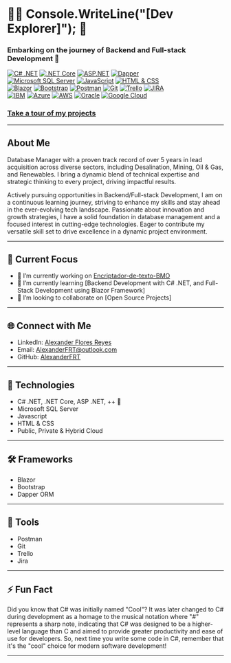 # 👨‍💻 Console.WriteLine("[Dev Explorer]"); 🌳

### Embarking on the journey of Backend and Full-stack Development 🛫

[![C# .NET](https://img.shields.io/badge/C%23%20.NET-512BD4?style=for-the-badge&logo=.net&logoColor=white&labelColor=101010)]()
[![.NET Core](https://img.shields.io/badge/.NET_Core-512BD4?style=for-the-badge&logoColor=white&labelColor=4A148C)]()
[![ASP.NET](https://img.shields.io/badge/ASP.NET-512BD4?style=for-the-badge&logoColor=white&labelColor=64B5F6)]()
[![Dapper](https://img.shields.io/badge/Dapper-FFA500?style=for-the-badge&logo=dapper&logoColor=white&labelColor=101010)]()
</br>
[![Microsoft SQL Server](https://img.shields.io/badge/Microsoft_SQL_Server-CC2927?style=for-the-badge&logo=microsoft-sql-server&logoColor=white&labelColor=101010)]()
[![JavaScript](https://img.shields.io/badge/JavaScript-F7DF1E?style=for-the-badge&logo=javascript&logoColor=white&labelColor=101010)]()
[![HTML & CSS](https://img.shields.io/badge/HTML%20%26%20CSS-47A248?style=for-the-badge&logo=html5&logoColor=white&labelColor=101010)]()
</br>
[![Blazor](https://img.shields.io/badge/Blazor-512BD4?style=for-the-badge&logo=blazor&logoColor=white&labelColor=101010)]()
[![Bootstrap](https://img.shields.io/badge/Bootstrap-563D7C?style=for-the-badge&logo=bootstrap&logoColor=white&labelColor=101010)]()
[![Postman](https://img.shields.io/badge/Postman-FF6C37?style=for-the-badge&logo=postman&logoColor=white&labelColor=101010)]()
[![Git](https://img.shields.io/badge/Git-F05032?style=for-the-badge&logo=git&logoColor=white&labelColor=101010)]()
[![Trello](https://img.shields.io/badge/Trello-0079BF?style=for-the-badge&logo=trello&logoColor=white&labelColor=101010)]()
[![JIRA](https://img.shields.io/badge/JIRA-0052CC?style=for-the-badge&logo=jira&logoColor=white&labelColor=101010)]()
</br>
[![IBM](https://img.shields.io/badge/IBM-666666?style=for-the-badge&logo=ibm&logoColor=white&labelColor=101010)]()
[![Azure](https://img.shields.io/badge/Azure-0089D6?style=for-the-badge&logo=microsoft-azure&logoColor=white&labelColor=101010)]()
[![AWS](https://img.shields.io/badge/AWS-232F3E?style=for-the-badge&logo=amazon-aws&logoColor=white&labelColor=101010)]()
[![Oracle](https://img.shields.io/badge/Oracle-F80000?style=for-the-badge&logo=oracle&logoColor=white&labelColor=101010)]()
[![Google Cloud](https://img.shields.io/badge/Google%20Cloud-2373C5E0?style=for-the-badge&logo=google-cloud&logoColor=white&labelColor=101010)]()

### [Take a tour of my projects](https://github.com/AlexanderFRT?tab=repositories)

---

## About Me

Database Manager with a proven track record of over 5 years in lead acquisition across diverse sectors, including Desalination, Mining, Oil & Gas, and Renewables. I bring a dynamic blend of technical expertise and strategic thinking to every project, driving impactful results.

Actively pursuing opportunities in Backend/Full-stack Development, I am on a continuous learning journey, striving to enhance my skills and stay ahead in the ever-evolving tech landscape. Passionate about innovation and growth strategies, I have a solid foundation in database management and a focused interest in cutting-edge technologies. Eager to contribute my versatile skill set to drive excellence in a dynamic project environment.

---

## 🚀 Current Focus

- 🔭 I’m currently working on [Encriptador-de-texto-BMO](https://github.com/AlexanderFRT/Encriptador-de-texto-BMO)
- 🌱 I’m currently learning [Backend Development with C# .NET, and Full-Stack Development using Blazor Framework]
- 🤝 I’m looking to collaborate on [Open Source Projects]

---

## 🌐 Connect with Me

- LinkedIn: [Alexander Flores Reyes](https://www.linkedin.com/in/alexanderfloresreyes)
- Email: [AlexanderFRT@outlook.com](mailto:AlexanderFRT@outlook.com)
- GitHub: [AlexanderFRT](https://github.com/AlexanderFRT)

---

## 🔧 Technologies

- C# .NET, .NET Core, ASP .NET, ++ 🌌
- Microsoft SQL Server
- Javascript
- HTML & CSS
- Public, Private & Hybrid Cloud

---

## 🛠️ Frameworks

- Blazor
- Bootstrap
- Dapper ORM

---

## 🔨 Tools

- Postman
- Git
- Trello
- Jira
  
---

## ⚡ Fun Fact

Did you know that C# was initially named "Cool"? It was later changed to C# during development as a homage to the musical notation where "#" represents a sharp note, indicating that C# was designed to be a higher-level language than C and aimed to provide greater productivity and ease of use for developers. So, next time you write some code in C#, remember that it's the "cool" choice for modern software development! 

---
